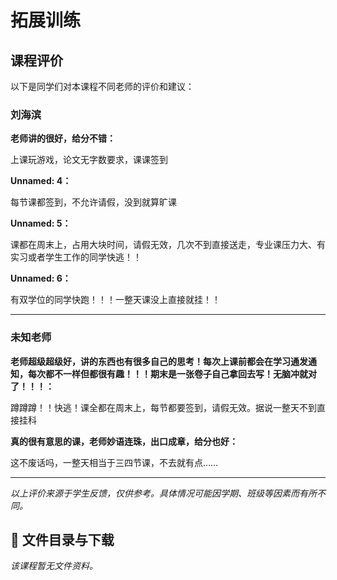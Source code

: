 # 拓展训练

## 课程评价

以下是同学们对本课程不同老师的评价和建议：

### 刘海滨

**老师讲的很好，给分不错：**

上课玩游戏，论文无字数要求，课课签到

**Unnamed: 4：**

每节课都签到，不允许请假，没到就算旷课

**Unnamed: 5：**

课都在周末上，占用大块时间，请假无效，几次不到直接送走，专业课压力大、有实习或者学生工作的同学快逃！！

**Unnamed: 6：**

有双学位的同学快跑！！！一整天课没上直接就挂！！

---

### 未知老师

**老师超级超级好，讲的东西也有很多自己的思考！每次上课前都会在学习通发通知，每次都不一样但都很有趣！！！期末是一张卷子自己拿回去写！无脑冲就对了！！！：**

蹲蹲蹲！！快逃！课全都在周末上，每节都要签到，请假无效。据说一整天不到直接挂科

**真的很有意思的课，老师妙语连珠，出口成章，给分也好：**

这不废话吗，一整天相当于三四节课，不去就有点……

---

*以上评价来源于学生反馈，仅供参考。具体情况可能因学期、班级等因素而有所不同。*
## 📄 文件目录与下载

_该课程暂无文件资料。_
